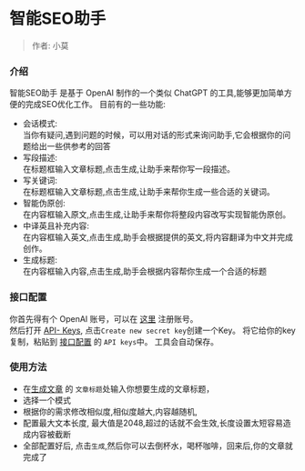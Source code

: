 # 智能SEO助手
> 作者: 小莫

### 介绍
            
智能SEO助手 是基于 OpenAI 制作的一个类似 ChatGPT 的工具,能够更加简单方便的完成SEO优化工作。
目前有的一些功能:
- 会话模式:  
    当你有疑问,遇到问题的时候，可以用对话的形式来询问助手,它会根据你的问题给出一些供参考的回答
- 写段描述:  
    在标题框输入文章标题,点击生成,让助手来帮你写一段描述。
- 写关键词:  
    在标题框输入文章标题,点击生成,让助手来帮你生成一些合适的关键词。
- 智能伪原创:  
    在内容框输入原文,点击生成,让助手来帮你将整段内容改写实现智能伪原创。
- 中译英且补充内容:  
    在内容框输入英文,点击生成,助手会根据提供的英文,将内容翻译为中文并完成创作。
- 生成标题:  
    在内容框输入内容,点击生成,助手会根据内容帮你生成一个合适的标题



### 接口配置

你首先得有个 OpenAI 账号，可以在 <a href="https://chat.openai.com/auth/login" target="_blank" rel="">这里</a> 注册账号。  
然后打开 <a href="https://platform.openai.com/account/api-keys" target="_blank">API- Keys</a>, 点击`Create new secret key`创建一个Key。
将它给你的key复制，粘贴到 [接口配置](#/configuration) 的 `API keys`中。
工具会自动保存。

### 使用方法

- 在[生成文章](#/) 的 `文章标题`处输入你想要生成的文章标题，
- 选择一个模式
- 根据你的需求修改相似度,相似度越大,内容越随机,
- 配置最大文本长度, 最大值是2048,超过的话就不会生效,长度设置太短容易造成内容被截断
- 全部配置好后, 点击`生成`,然后你可以去倒杯水，喝杯咖啡，回来后,你的文章就完成了